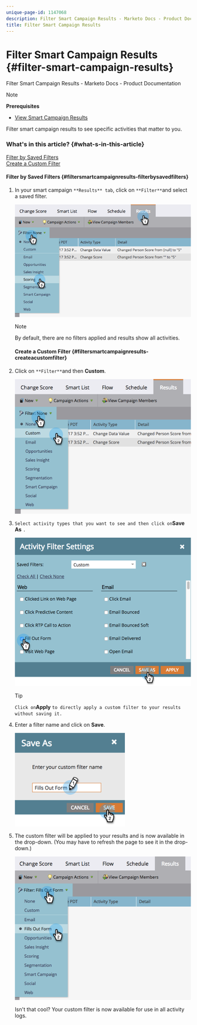 ```yaml
---
unique-page-id: 1147068
description: Filter Smart Campaign Results - Marketo Docs - Product Documentation
title: Filter Smart Campaign Results
---
```


# Filter Smart Campaign Results {#filter-smart-campaign-results}

Filter Smart Campaign Results - Marketo Docs - Product Documentation

>[!NOTE]
>
>**Prerequisites**
>
>* [View Smart Campaign Results](view-smart-campaign-results.md)
>

Filter smart campaign results to see specific activities that matter to you.

### What's in this article? {#what-s-in-this-article}

[Filter by Saved Filters](#filtersmartcampaignresults-filterbysavedfilters)  
[Create a Custom Filter](#filtersmartcampaignresults-createacustomfilter)

#### Filter by Saved Filters {#filtersmartcampaignresults-filterbysavedfilters}

1. In your smart campaign `**Results** tab`, click on `**Filter**`and select a saved filter.

   ![](assets/resultsfilter-hands.png)

   >[!NOTE]
   >
   >By default, there are no filters applied and results show all activities.

   #### Create a Custom Filter {#filtersmartcampaignresults-createacustomfilter}

1. Click on `**Filter**`and then **Custom**.

   ![](assets/filterscustom-hands.png)

1. `Select activity types that you want to see and then click on`**Save As** `.`

   ![](assets/activityfiltersettings-hands.png)

   >[!TIP]
   >
   >`Click on`**Apply** `to directly apply a custom filter to your results without saving it.`

1. Enter a filter name and click on **Save**.

   ![](assets/saveasfilter-hands.png)

1. The custom filter will be applied to your results and is now available in the drop-down. (You may have to refresh the page to see it in the drop-down.)

   ![](assets/customfilter-hands.png)

   Isn't that cool? Your custom filter is now available for use in all activity logs.

